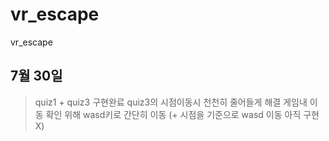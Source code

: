 # vr_escape
vr_escape

## 7월 30일
>quiz1 + quiz3 구현완료
quiz3의 시점이동시 천천히 줄어들게 해결
게임내 이동 확인 위해 wasd키로 간단히 이동 (+ 시점을 기준으로 wasd 이동 아직 구현X)
